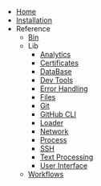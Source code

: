 -   [Home](index.md)
-   [Installation](install.md)
-   Reference
    -   [Bin](bin.md)
    -   Lib
        -   [Analytics](lib/analytics.md)
        -   [Certificates](lib/certificate.md)
        -   [DataBase](lib/db.md)
        -   [Dev Tools](lib/dev.md)
        -   [Error Handling](lib/error.md)
        -   [Files](lib/files.md)
        -   [Git](lib/git.md)
        -   [GitHub CLI](lib/github.md)
        -   [Loader](lib/_loader.md)
        -   [Network](lib/network.md)
        -   [Process](lib/process.md)
        -   [SSH](lib/ssh.md)
        -   [Text Processing](lib/text.md)
        -   [User Interface](lib/ui.md)
    -   [Workflows](workflows.md)
